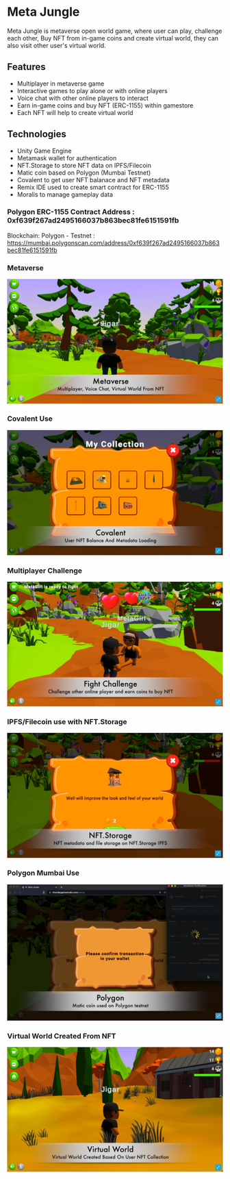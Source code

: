 # Meta Jungle
Meta Jungle is metaverse open world game, where user can play, challenge each other, Buy NFT from in-game coins and create virtual world, they can also visit other user's virtual world.

## Features
- Multiplayer in metaverse game
- Interactive games to play alone or with online players
- Voice chat with other online players to interact
- Earn in-game coins and buy NFT (ERC-1155) within gamestore
- Each NFT will help to create virtual world

## Technologies
- Unity Game Engine
- Metamask wallet for authentication
- NFT.Storage to store NFT data on IPFS/Filecoin
- Matic coin based on Polygon (Mumbai Testnet)
- Covalent to get user NFT balanace and NFT metadata
- Remix IDE used to create smart contract for ERC-1155
- Moralis to manage gameplay data

### Polygon ERC-1155 Contract Address : 0xf639f267ad2495166037b863bec81fe6151591fb
Blockchain: Polygon - Testnet : https://mumbai.polygonscan.com/address/0xf639f267ad2495166037b863bec81fe6151591fb

### Metaverse 
![Metaverse Game](/Images/MetaVerse.jpg)

### Covalent Use 
![Covalent Use](/Images/Covalent.jpg)

### Multiplayer Challenge 
![Multiplayer challenge](/Images/Challenge.jpg)

### IPFS/Filecoin use with NFT.Storage 
![NFT.Storage use](/Images/NFT.Storage.jpg)

### Polygon Mumbai Use  
![Polygon use](/Images/PolygonMatic.jpg)

### Virtual World Created From NFT 
![Virtual World From NFT](/Images/VirtualWorld.jpg)
